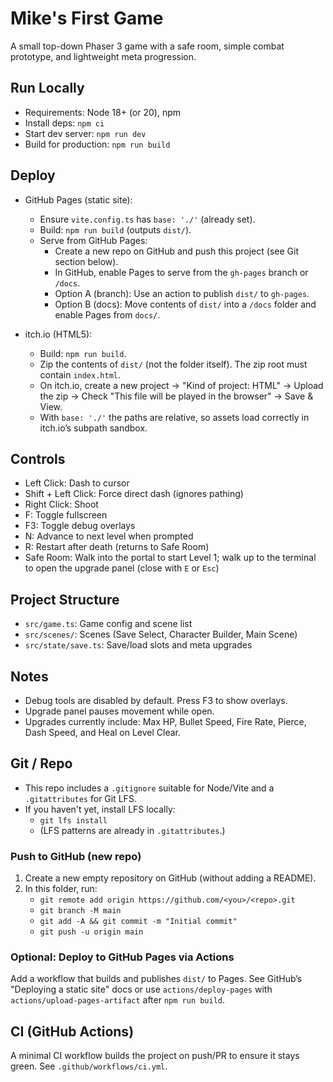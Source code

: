 # Mike's First Game

A small top-down Phaser 3 game with a safe room, simple combat prototype, and lightweight meta progression.

## Run Locally

- Requirements: Node 18+ (or 20), npm
- Install deps: `npm ci`
- Start dev server: `npm run dev`
- Build for production: `npm run build`

## Deploy

- GitHub Pages (static site):
  - Ensure `vite.config.ts` has `base: './'` (already set).
  - Build: `npm run build` (outputs `dist/`).
  - Serve from GitHub Pages:
    - Create a new repo on GitHub and push this project (see Git section below).
    - In GitHub, enable Pages to serve from the `gh-pages` branch or `/docs`.
    - Option A (branch): Use an action to publish `dist/` to `gh-pages`.
    - Option B (docs): Move contents of `dist/` into a `/docs` folder and enable Pages from `docs/`.

- itch.io (HTML5):
  - Build: `npm run build`.
  - Zip the contents of `dist/` (not the folder itself). The zip root must contain `index.html`.
  - On itch.io, create a new project → "Kind of project: HTML" → Upload the zip → Check "This file will be played in the browser" → Save & View.
  - With `base: './'` the paths are relative, so assets load correctly in itch.io’s subpath sandbox.

## Controls

- Left Click: Dash to cursor
- Shift + Left Click: Force direct dash (ignores pathing)
- Right Click: Shoot
- F: Toggle fullscreen
- F3: Toggle debug overlays
- N: Advance to next level when prompted
- R: Restart after death (returns to Safe Room)
- Safe Room: Walk into the portal to start Level 1; walk up to the terminal to open the upgrade panel (close with `E` or `Esc`)

## Project Structure

- `src/game.ts`: Game config and scene list
- `src/scenes/`: Scenes (Save Select, Character Builder, Main Scene)
- `src/state/save.ts`: Save/load slots and meta upgrades

## Notes

- Debug tools are disabled by default. Press F3 to show overlays.
- Upgrade panel pauses movement while open.
- Upgrades currently include: Max HP, Bullet Speed, Fire Rate, Pierce, Dash Speed, and Heal on Level Clear.

## Git / Repo

- This repo includes a `.gitignore` suitable for Node/Vite and a `.gitattributes` for Git LFS.
- If you haven't yet, install LFS locally:
  - `git lfs install`
  - (LFS patterns are already in `.gitattributes`.)

### Push to GitHub (new repo)

1. Create a new empty repository on GitHub (without adding a README).
2. In this folder, run:
   - `git remote add origin https://github.com/<you>/<repo>.git`
   - `git branch -M main`
   - `git add -A && git commit -m "Initial commit"`
   - `git push -u origin main`

### Optional: Deploy to GitHub Pages via Actions

Add a workflow that builds and publishes `dist/` to Pages. See GitHub’s "Deploying a static site" docs or use `actions/deploy-pages` with `actions/upload-pages-artifact` after `npm run build`.

## CI (GitHub Actions)

A minimal CI workflow builds the project on push/PR to ensure it stays green. See `.github/workflows/ci.yml`.
